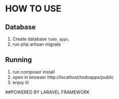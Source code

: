 # HOW TO USE

## Database
1. Create database `todo_apps`.
2. run php artisan migrate

## Running
1. run composer install
2. open in browser http://localhost/todoapps/public
3. enjoy it!

##POWERED BY LARAVEL FRAMEWORK